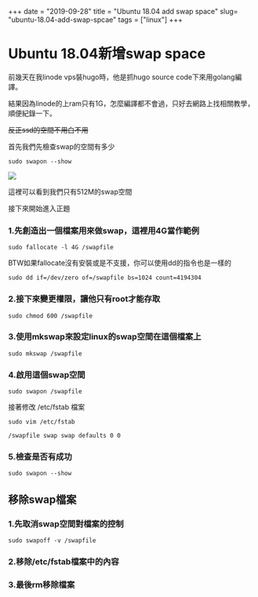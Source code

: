 +++
date = "2019-09-28"
title = "Ubuntu 18.04 add swap space"
slug= "ubuntu-18.04-add-swap-spcae"
tags = ["linux"]
+++

# Ubuntu 18.04新增swap space

前幾天在我linode vps裝hugo時，他是抓hugo source code下來用golang編譯。

結果因為linode的上ram只有1G，怎麼編譯都不會過，只好去網路上找相關教學，順便紀錄一下。 

~~反正ssd的空間不用白不用~~

首先我們先檢查swap的空間有多少

    sudo swapon --show
![](../Untitled-3fff9aec-2f68-460b-b6f8-943116ad5a04.png)


這裡可以看到我們只有512M的swap空間

接下來開始進入正題

### 1.先創造出一個檔案用來做swap，這裡用4G當作範例

    sudo fallocate -l 4G /swapfile

BTW如果fallocate沒有安裝或是不支援，你可以使用dd的指令也是一樣的

    sudo dd if=/dev/zero of=/swapfile bs=1024 count=4194304

### 2.接下來變更權限，讓他只有root才能存取

    sudo chmod 600 /swapfile

### 3.使用mkswap來設定linux的swap空間在這個檔案上

    sudo mkswap /swapfile

### 4.啟用這個swap空間

    sudo swapon /swapfile

接著修改 /etc/fstab 檔案

    sudo vim /etc/fstab

    /swapfile swap swap defaults 0 0

### 5.檢查是否有成功

    sudo swapon --show

## 移除swap檔案

### 1.先取消swap空間對檔案的控制

    sudo swapoff -v /swapfile

### 2.移除/etc/fstab檔案中的內容

### 3.最後rm移除檔案